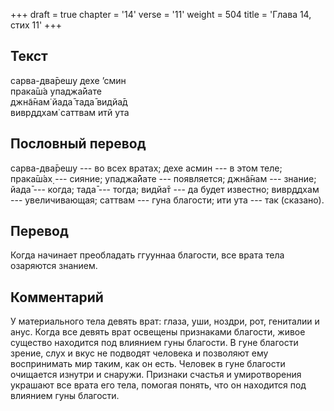 +++
draft = true
chapter = '14'
verse = '11'
weight = 504
title = 'Глава 14, стих 11'
+++
## Текст

сарва-два̄решу дехе ’смин  
прака̄ш́а упаджа̄йате  
джн̃а̄нам̇ йада̄ тада̄ видйа̄д  
вивр̣ддхам̇ саттвам итй ута

## Пословный перевод

сарва-два̄решу --- во всех вратах; дехе асмин --- в этом теле; прака̄ш́ах̣
--- сияние; упаджа̄йате --- появляется; джн̃а̄нам --- знание; йада̄ ---
когда; тада̄ --- тогда; видйа̄т --- да будет известно; вивр̣ддхам ---
увеличивающая; саттвам --- гуна благости; ити ута --- так (сказано).

## Перевод

Когда начинает преобладать ггууннаа благости, все врата тела озаряются
знанием.

## Комментарий

У материального тела девять врат: глаза, уши, ноздри, рот, гениталии и
анус. Когда все девять врат освещены признаками благости, живое существо
находится под влиянием гуны благости. В гуне благости зрение, слух и
вкус не подводят человека и позволяют ему воспринимать мир таким, как он
есть. Человек в гуне благости очищается изнутри и снаружи. Признаки
счастья и умиротворения украшают все врата его тела, помогая понять, что
он находится под влиянием гуны благости.
